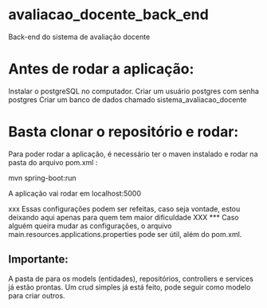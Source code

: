 # avaliacao_docente_back_end
Back-end do sistema de avaliação docente



# Antes de rodar a aplicação:

  Instalar o postgreSQL no computador.
  Criar um usuário postgres com senha postgres
  Criar um banco de dados chamado sistema_avaliacao_docente

# Basta clonar o repositório e rodar:

Para poder rodar a aplicação, é necessário ter o maven instalado e rodar na pasta do arquivo pom.xml :

mvn spring-boot:run


A aplicação vai rodar em localhost:5000

xxx Essas configurações podem ser refeitas, caso seja vontade, estou deixando aqui apenas para quem tem maior dificuldade XXX
*** Caso alguém queira mudar as configurações, o arquivo  main.resources.applications.properties pode ser útil, além do pom.xml.

## Importante:

A pasta de para os models (entidades), repositórios, controllers e services já estão prontas. 
Um crud simples já está feito, pode seguir como modelo para criar outros.


